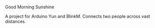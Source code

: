 Good Morning Sunshine

A project for Arduino Yun and BlinkM.
Connects two people across vast distances.

